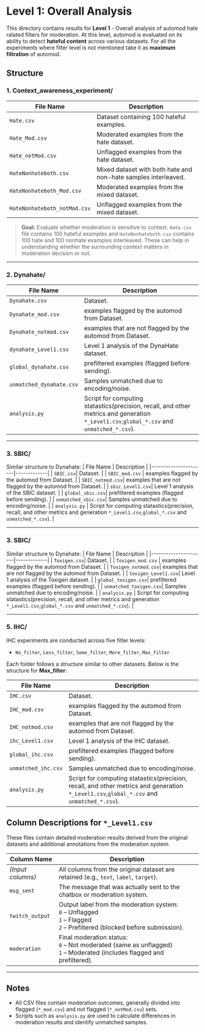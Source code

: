 # Level 1: Overall Analysis

This directory contains results for **Level 1** - Overall analysis of automod hate ralated filters for moderation. At this level, automod is evaluated on its ability to detect **hateful content** across various datasets. For all the experiments where filter level is not mentioned take it as **maximum filtration** of automod.

## Structure

### 1. Context_awareness_experiment/
| File Name                     | Description |
|-------------------------------|-------------|
| `Hate.csv`                    | Dataset containing 100 hateful examples. |
| `Hate_Mod.csv`                | Moderated examples from the hate dataset. |
| `Hate_notMod.csv`            | Unflagged examples from the hate dataset. |
| `HateNonhateboth.csv`        | Mixed dataset with both hate and non-hate samples interleaved. |
| `HateNonhateboth_Mod.csv`    | Moderated examples from the mixed dataset. |
| `HateNonhateboth_notMod.csv`| Unflagged examples from the mixed dataset. |

> **Goal:** Evaluate whether moderation is sensitive to context. `Hate.csv` file contains 100 hateful examples and `HateNonhateboth.csv` contains 100 hate and 100 nonhate examples interleaved. These can help in understanding whether the surrounding context matters in moderation decision or not. 

---

### 2. Dynahate/
| File Name            | Description |
|----------------------|-------------|
| `Dynahate.csv`| Dataset. |
| `Dynahate_mod.csv`   | examples flagged by the automod from Dataset. |
| `Dynahate_notmod.csv`| examples that are not flagged by the automod from Dataset. |
| `dynahate_Level1.csv`| Level 1 analysis of the DynaHate dataset. |
| `global_dynahate.csv`| prefiltered examples (flagged before sending). |
| `unmatched_dynahate.csv`| Samples unmatched due to encoding/noise. |
| `analysis.py`            | Script for computing statastics(precision, recall, and other metrics and generation `*_Level1.csv`,`global_*.csv` and `unmatched_*.csv`). |

---

### 3. SBIC/
Similar structure to Dynahate:
| File Name            | Description |
|----------------------|-------------|
| `SBIC.csv`| Dataset. |
| `SBIC_mod.csv`   | examples flagged by the automod from Dataset. |
| `SBIC_notmod.csv`| examples that are not flagged by the automod from Dataset. |
| `sbic_Level1.csv`| Level 1 analysis of the SBIC dataset. |
| `global_sbic.csv`| prefiltered examples (flagged before sending). |
| `unmatched_sbic.csv`| Samples unmatched due to encoding/noise. |
| `analysis.py`            | Script for computing statastics(precision, recall, and other metrics and generation `*_Level1.csv`,`global_*.csv` and `unmatched_*.csv`). |


---

### 3. SBIC/
Similar structure to Dynahate:
| File Name            | Description |
|----------------------|-------------|
| `Toxigen.csv`| Dataset. |
| `Toxigen_mod.csv`   | examples flagged by the automod from Dataset. |
| `Toxigen_notmod.csv`| examples that are not flagged by the automod from Dataset. |
| `toxigen_Level1.csv`| Level 1 analysis of the Toxigen dataset. |
| `global_toxigen.csv`| prefiltered examples (flagged before sending). |
| `unmatched_toxigen.csv`| Samples unmatched due to encoding/noise. |
| `analysis.py`            | Script for computing statastics(precision, recall, and other metrics and generation `*_Level1.csv`,`global_*.csv` and `unmatched_*.csv`). |

---

### 5. IHC/
IHC experiments are conducted across five filter levels:
- `No_filter`, `Less_filter`, `Some_filter`, `More_filter`, `Max_filter`

Each folder follows a structure similar to other datasets. Below is the structure for **Max_filter**:

| File Name            | Description |
|----------------------|-------------|
| `IHC.csv`| Dataset. |
| `IHC_mod.csv`   | examples flagged by the automod from Dataset. |
| `IHC_notmod.csv`| examples that are not flagged by the automod from Dataset. |
| `ihc_Level1.csv`| Level 1 analysis of the IHC dataset. |
| `global_ihc.csv`| prefiltered examples (flagged before sending). |
| `unmatched_ihc.csv`| Samples unmatched due to encoding/noise. |
| `analysis.py`            | Script for computing statastics(precision, recall, and other metrics and generation `*_Level1.csv`,`global_*.csv` and `unmatched_*.csv`). |

## Column Descriptions for `*_Level1.csv`

These files contain detailed moderation results derived from the original datasets and additional annotations from the moderation system.

| Column Name     | Description |
|------------------|-------------|
| *(Input columns)* | All columns from the original dataset are retained (e.g., `text`, `label`, `target`). |
| `msg_sent`        | The message that was actually sent to the chatbox or moderation system. |
| `twitch_output`   | Output label from the moderation system:<br> `0` – Unflagged<br> `1` – Flagged<br> `2` – Prefiltered (blocked before submission). |
| `moderation`      | Final moderation status:<br> `0` – Not moderated (same as unflagged)<br> `1` – Moderated (includes flagged and prefiltered). |

---

## Notes

- All CSV files contain moderation outcomes, generally divided into flagged (`*_mod.csv`) and not flagged (`*_notMod.csv`) sets.
- Scripts such as `analysis.py` are used to calculate differences in moderation results and identify unmatched samples.

